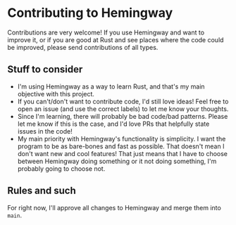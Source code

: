 # Contributing to Hemingway
Contributions are very welcome! If you use Hemingway and want to improve it, or if you are good at Rust and see places where the code could be improved,
please send contributions of all types.

## Stuff to consider
- I'm using Hemingway as a way to learn Rust, and that's my main objective with this project.
- If you can't/don't want to contribute code, I'd still love ideas! Feel free to open an issue (and use the correct labels) to let me know your thoughts.
- Since I'm learning, there will probably be bad code/bad patterns. Please let me know if this is the case, and I'd love PRs that helpfully state issues in the code!
- My main priority with Hemingway's functionality is simplicity. I want the program to be as bare-bones and fast as possible. That doesn't mean I don't want new and cool features! That just means that I have to choose between Hemingway doing something or it not doing something, I'm probably going to choose not.

## Rules and such
For right now, I'll approve all changes to Hemingway and merge them into `main`.
